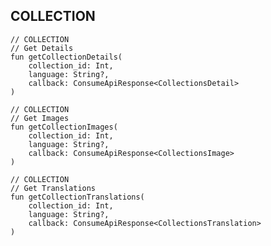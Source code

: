 
## COLLECTION

    // COLLECTION
    // Get Details
    fun getCollectionDetails(
        collection_id: Int,
        language: String?,
        callback: ConsumeApiResponse<CollectionsDetail>
    )

    // COLLECTION
    // Get Images
    fun getCollectionImages(
        collection_id: Int,
        language: String?,
        callback: ConsumeApiResponse<CollectionsImage>
    )

    // COLLECTION
    // Get Translations
    fun getCollectionTranslations(
        collection_id: Int,
        language: String?,
        callback: ConsumeApiResponse<CollectionsTranslation>
    )